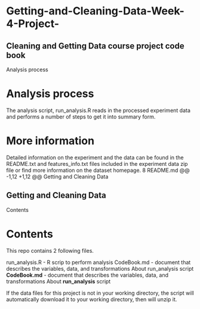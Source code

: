 # Getting-and-Cleaning-Data-Week-4-Project-
## Cleaning and Getting Data course project code book

Analysis process
# Analysis process

The analysis script, run_analysis.R reads in the processed experiment data and performs a number of steps to get it into summary form.


# More information

Detailed information on the experiment and the data can be found in the README.txt and features_info.txt files included in the experiment data zip file or find more information on the dataset homepage.
 8  README.md 
@@ -1,12 +1,12 @@
Getting and Cleaning Data
## Getting and Cleaning Data

Contents
# Contents

This repo contains 2 following files.

run_analysis.R - R scrip to perform analysis
CodeBook.md - document that describes the variables, data, and transformations
About run_analysis script
**CodeBook.md** - document that describes the variables, data, and transformations
About **run_analysis** script

If the data files for this project is not in your working directory, the script will automatically download it to your working directory, then will unzip it.

